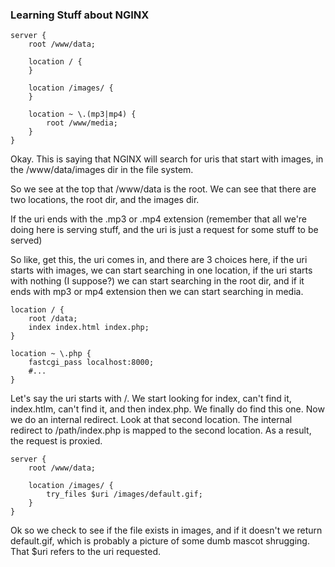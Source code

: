 ### Learning Stuff about NGINX

```
server {
    root /www/data;

    location / {
    }

    location /images/ {
    }

    location ~ \.(mp3|mp4) {
        root /www/media;
    }
}
```

Okay. This is saying that NGINX will search for uris that start with images, in the /www/data/images dir in the file system. 

So we see at the top that /www/data is the root. 
We can see that there are two locations, the root dir, and the images dir. 

If the uri ends with the .mp3 or .mp4 extension (remember that all we're doing here is serving stuff, and the uri is just a request for some stuff to be served)

So like, get this, the uri comes in, and there are 3 choices here, if the uri starts with images, we can start searching in one location, if the uri starts with nothing (I suppose?) we can start searching in the root dir, and if it ends with mp3 or mp4 extension then we can start searching in media. 


```
location / {
    root /data;
    index index.html index.php;
}

location ~ \.php {
    fastcgi_pass localhost:8000;
    #...
}
```
Let's say the uri starts with /. We start looking for index, can't find it, index.htlm, can't find it, and then index.php. We finally do find this one. Now we do an internal redirect. Look at that second location. The internal redirect to /path/index.php is mapped to the second location. As a result, the request is proxied. 

```
server {
    root /www/data;

    location /images/ {
        try_files $uri /images/default.gif;
    }
}
```
Ok so we check to see if the file exists in images, and if it doesn't we return default.gif, which is probably a picture of some dumb mascot shrugging.
That $uri refers to the uri requested. 



